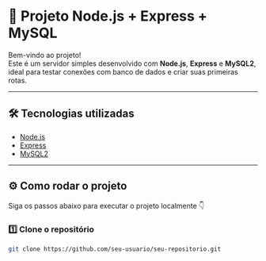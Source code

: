 # 🚀 Projeto Node.js + Express + MySQL

Bem-vindo ao projeto!  
Este é um servidor simples desenvolvido com **Node.js**, **Express** e **MySQL2**, ideal para testar conexões com banco de dados e criar suas primeiras rotas.

---

## 🛠️ Tecnologias utilizadas

- [Node.js](https://nodejs.org/)
- [Express](https://expressjs.com/)
- [MySQL2](https://www.npmjs.com/package/mysql2)

---

## ⚙️ Como rodar o projeto

Siga os passos abaixo para executar o projeto localmente 👇

### 1️⃣ Clone o repositório

```bash
git clone https://github.com/seu-usuario/seu-repositorio.git
